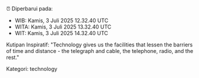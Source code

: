 ⏰ Diperbarui pada:
- WIB: Kamis, 3 Juli 2025 12.32.40 UTC
- WITA: Kamis, 3 Juli 2025 13.32.40 UTC
- WIT: Kamis, 3 Juli 2025 14.32.40 UTC

Kutipan Inspiratif:
"Technology gives us the facilities that lessen the barriers of time and distance - the telegraph and cable, the telephone, radio, and the rest."


Kategori: technology

